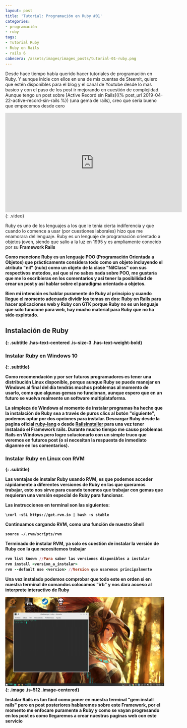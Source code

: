 ```yaml
---
layout: post
title: 'Tutorial: Programación en Ruby #01'
categories:
- programación
- ruby
tags:
- Tutorial Ruby
- Ruby on Rails
- rails 6
cabecera: /assets/images/images_posts/tutorial-01-ruby.png
---
```

Desde hace tiempo había querido hacer tutoriales de programación en Ruby. Y aunque inicie con ellos en una de mis cuentas de Steemit, quiero que estén disponibles para el blog y el canal de Youtube desde lo mas basico y con el paso de los post ir mejorando en cuestión de complejidad. Aunque tengo un post sobre [Active Record sin Rails]({% post_url 2019-04-22-active-record-sin-rails %}) (una gema de rails), creo que seria bueno que empecemos desde cero

<iframe width="560" height="315" src="https://www.youtube.com/embed/bHoj1eoOSD4" frameborder="0" allow="accelerometer; autoplay; encrypted-media; gyroscope; picture-in-picture" allowfullscreen></iframe>
{: .video}

Ruby es uno de los lenguajes a los que le tenia cierta indiferencia y que cuando lo comence a usar (por cuestiones laborales) hizo que me enamorara del lenguaje. Ruby es un lenguaje de programación orientado a objetos joven, siendo que salio a la luz en 1995 y es ampliamente conocido por su <strong>Framework Rails

Como mencione Ruby es un lenguaje POO (Programación Orientada a Objetos) que prácticamente considera todo como un objeto incluyendo el atributo "nil" (nulo) como un objeto de la clase "NilClass" con sus respectivos metodos, asi que si no sabes nada sobre POO, me gustaría que me lo escribieras en los comentarios y asi tener la posibilidad de crear un post y así hablar sobre el paradigma orientado a objetos.

Bien mi intención es hablar puramente de Ruby al principio y cuando llegue el momento adecuado dividir los temas en dos: <strong>Ruby on Rails</strong> para hacer aplicaciones web y <strong>Ruby con GTK</strong> porque Ruby no es un lenguaje que solo funcione para web, hay mucho material para Ruby que no ha sido explotado.

## Instalación de Ruby
{: .subtitle .has-text-centered .is-size-3 .has-text-weight-bold} 

### Instalar Ruby en Windows 10
{: .subtitle}

Como recomendación y por ser futuros programadores es tener una distribución Linux disponible, porque aunque Ruby se puede manejar en Windows al final del día tendrás muchos problemas al momento de usarlo, como que algunas gemas no funcionan, aunque espero que en un futuro se vuelva realmente un software multiplataforma.

La simpleza de Windows al momento de instalar programas ha hecho que la instalación de Ruby sea a través de puros clics al botón <strong>"siguiente"</strong>, podemos optar por dos opciones para instalar.  Descargar Ruby desde la pagina oficial <a rel="noreferrer noopener" aria-label=" (opens in a new tab)" href="https://www.ruby-lang.org/es/" target="_blank" rel="nofollow">ruby-lang</a> o desde <a href="http://railsinstaller.org/en" target="_blank" rel="nofollow" aria-label=" (opens in a new tab)">RailsInstaller</a> para una vez tener instalado el Framework rails. Durante mucho tiempo me causo problemas Rails en Windows pero logre solucionarlo con un simple truco que veremos en futuros post (o si necesitan la respuesta de inmediato diganme en los comentarios).

### Instalar Ruby en Linux con RVM
{: .subtitle}

Las ventajas de instalar Ruby usando RVM, es que podemos acceder rápidamente a diferentes versiones de Ruby en las que queramos trabajar, esto nos sirve para cuando tenemos que trabajar con gemas que requieran una versión especial de Ruby para funcionar.

Las instrucciones en terminal son las siguientes: 
```
\curl -sSL https://get.rvm.io | bash -s stable
```

Continuamos cargando RVM, como una función de nuestro Shell
```
source ~/.rvm/scripts/rvm
```

Terminado de instalar RVM, ya solo es cuestión de instalar la versión de Ruby con la que necesitemos trabajar

```ruby
rvm list known //Para saber las versiones disponibles a instalar
rvm install <version_a_instalar>
rvm --default use <version> //Version que usaremos principalmente
```

Una vez instalado podemos comprobar que todo este en orden si en  nuestra terminal de comandos colocamos "irb" y nos dara acceso al  interprete interactivo de Ruby

![](assets/images/images_posts/irb.png){: .image .is-512 .image-centered}

Instalar Rails es tan fácil como poner en nuestra terminal "gem install rails" pero en post posteriores hablaremos sobre este Framework, por el momento me enfocare puramente a Ruby y como se vayan progresando en los post es como llegaremos a crear nuestras paginas web con este servicio